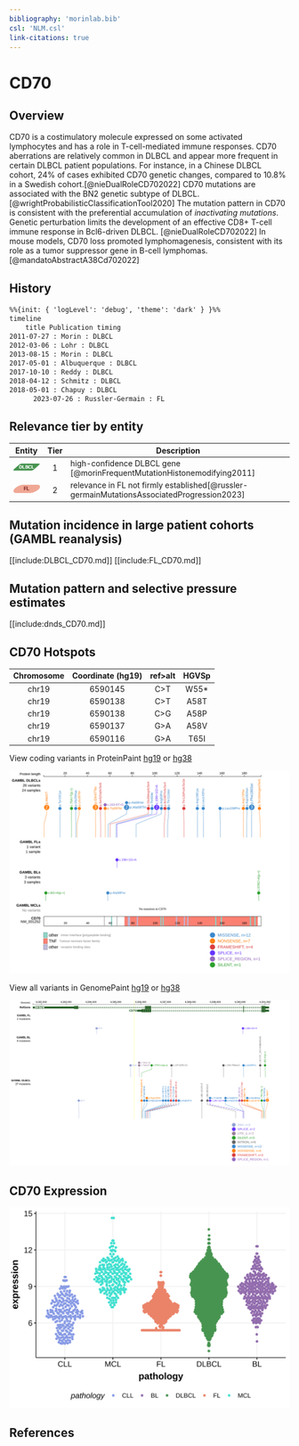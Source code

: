 ```yaml
---
bibliography: 'morinlab.bib'
csl: 'NLM.csl'
link-citations: true
---
```

# CD70

## Overview
CD70 is a costimulatory molecule expressed on some activated lymphocytes and has a role in T-cell-mediated immune responses. 
CD70 aberrations are relatively common in DLBCL and appear more frequent in certain DLBCL patient populations. For instance, in a Chinese DLBCL cohort, 24% of cases exhibited CD70 genetic changes, compared to 10.8% in a Swedish cohort.[@nieDualRoleCD702022]
CD70 mutations are associated with the BN2 genetic subtype of DLBCL.[@wrightProbabilisticClassificationTool2020] 
The mutation pattern in CD70 is consistent with the preferential accumulation of *inactivating mutations*. 
Genetic perturbation limits the development of an effective CD8+ T-cell immune response in Bcl6-driven DLBCL. [@nieDualRoleCD702022]
In mouse models, CD70 loss promoted lymphomagenesis, consistent with its role as a tumor suppressor gene in B-cell lymphomas.[@mandatoAbstractA38Cd702022]

## History
```mermaid
%%{init: { 'logLevel': 'debug', 'theme': 'dark' } }%%
timeline
    title Publication timing
2011-07-27 : Morin : DLBCL
2012-03-06 : Lohr : DLBCL
2013-08-15 : Morin : DLBCL
2017-05-01 : Albuquerque : DLBCL
2017-10-10 : Reddy : DLBCL
2018-04-12 : Schmitz : DLBCL
2018-05-01 : Chapuy : DLBCL
      2023-07-26 : Russler-Germain : FL
```

## Relevance tier by entity

|Entity|Tier|Description                           |
|:------:|:----:|--------------------------------------|
|![DLBCL](images/icons/DLBCL_tier1.png) |1   |high-confidence DLBCL gene            [@morinFrequentMutationHistonemodifying2011]|
|![FL](images/icons/FL_tier2.png)    |2   |relevance in FL not firmly established[@russler-germainMutationsAssociatedProgression2023]|

## Mutation incidence in large patient cohorts (GAMBL reanalysis)

[[include:DLBCL_CD70.md]]
[[include:FL_CD70.md]]

## Mutation pattern and selective pressure estimates

[[include:dnds_CD70.md]]

## CD70 Hotspots

| Chromosome |Coordinate (hg19) | ref>alt | HGVSp | 
 | :---:| :---: | :--: | :---: |
| chr19 | 6590145 | C>T | W55* |
| chr19 | 6590138 | C>T | A58T |
| chr19 | 6590138 | C>G | A58P |
| chr19 | 6590137 | G>A | A58V |
| chr19 | 6590116 | G>A | T65I |

View coding variants in ProteinPaint [hg19](https://morinlab.github.io/LLMPP/GAMBL/CD70_protein.html)  or [hg38](https://morinlab.github.io/LLMPP/GAMBL/CD70_protein_hg38.html)

![](images/proteinpaint/CD70_NM_001252.svg)

View all variants in GenomePaint [hg19](https://morinlab.github.io/LLMPP/GAMBL/CD70.html)  or [hg38](https://morinlab.github.io/LLMPP/GAMBL/CD70_hg38.html)

![](images/proteinpaint/CD70.svg)

## CD70 Expression
![](images/gene_expression/CD70_by_pathology.svg)
<!-- ORIGIN: morinFrequentMutationHistonemodifying2011 -->
<!-- DLBCL: morinFrequentMutationHistonemodifying2011 -->
<!-- FL: russler-germainMutationsAssociatedProgression2023b -->

## References


